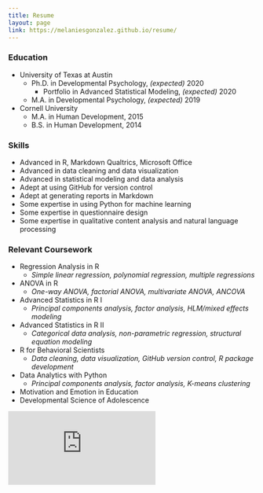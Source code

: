 ```yaml
---
title: Resume
layout: page
link: https://melaniesgonzalez.github.io/resume/
---
```


### Education

* University of Texas at Austin
  * Ph.D. in Developmental Psychology, *(expected)* 2020
    * Portfolio in Advanced Statistical Modeling, *(expected)* 2020
  * M.A. in Developmental Psychology, *(expected)* 2019
* Cornell University
  * M.A. in Human Development, 2015
  * B.S. in Human Development, 2014

### Skills
* Advanced in R, Markdown Qualtrics, Microsoft Office
* Advanced in data cleaning and data visualization
* Advanced in statistical modeling and data analysis
* Adept at using GitHub for version control
* Adept at generating reports in Markdown
* Some expertise in using Python for machine learning
* Some expertise in questionnaire design
* Some expertise in qualitative content analysis and natural language processing

### Relevant Coursework
* Regression Analysis in R 
  * *Simple linear regression, polynomial regression, multiple regressions*
* ANOVA in R 
  * *One-way ANOVA, factorial ANOVA, multivariate ANOVA, ANCOVA*
* Advanced Statistics in R I 
  * *Principal components analysis, factor analysis, HLM/mixed effects modeling*
* Advanced Statistics in R II 
  * *Categorical data analysis, non-parametric regression, structural equation modeling*
* R for Behavioral Scientists 
  * *Data cleaning, data visualization, GitHub version control, R package development*
* Data Analytics with Python 
  * *Principal components analysis, factor analysis, K-means clustering*
* Motivation and Emotion in Education
* Developmental Science of Adolescence


<embed src="https://my.github.io/my.pdf" type="application/pdf" />
<object data="the.pdf" width="1000" height="1000" type='application/pdf'/>
